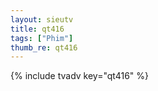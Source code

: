 ```yaml
--- 
layout: sieutv
title: qt416
tags: ["Phim"]
thumb_re: qt416
---
```

{% include tvadv key="qt416" %} 
